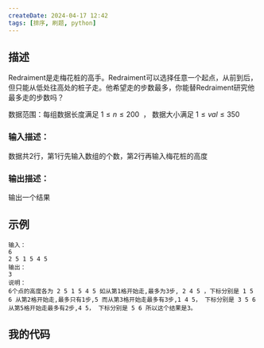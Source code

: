 ```yaml
---
createDate: 2024-04-17 12:42
tags: [排序, 刷题, python]
---
```

## 描述

Redraiment是走梅花桩的高手。Redraiment可以选择任意一个起点，从前到后，但只能从低处往高处的桩子走。他希望走的步数最多，你能替Redraiment研究他最多走的步数吗？

数据范围：每组数据长度满足 $1≤n≤200$  ， 数据大小满足 $1≤val≤350$ 

### 输入描述：

数据共2行，第1行先输入数组的个数，第2行再输入梅花桩的高度

### 输出描述：

输出一个结果

## 示例
```example
输入：
6
2 5 1 5 4 5
输出：
3
说明：
6个点的高度各为 2 5 1 5 4 5 如从第1格开始走,最多为3步, 2 4 5 ，下标分别是 1 5 6 从第2格开始走,最多只有1步,5 而从第3格开始走最多有3步,1 4 5， 下标分别是 3 5 6 从第5格开始走最多有2步,4 5， 下标分别是 5 6 所以这个结果是3。
```

## 我的代码
```python

```